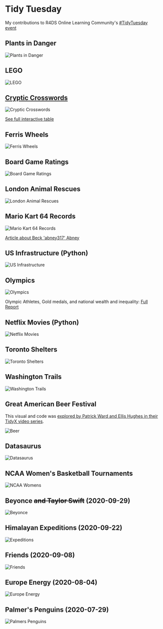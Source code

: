 # Tidy Tuesday

My contributions to R4DS Online Learning Community's [#TidyTuesday event](https://github.com/rfordatascience/tidytuesday)

## Plants in Danger

![Plants in Danger](https://github.com/bamattre/tidytuesday/blob/master/images/2020-08-18_plants_in_danger_final_rb.jpg)

## LEGO

![LEGO](https://github.com/bamattre/tidytuesday/blob/master/images/2022-09-06%20lego.png)

## [Cryptic Crosswords](https://bamattre.github.io/crossword/)

![Cryptic Crosswords](https://github.com/bamattre/tidytuesday/blob/master/images/crossword_thumb.jpg)

[See full interactive table](https://bamattre.github.io/crossword/)

## Ferris Wheels

![Ferris Wheels](https://github.com/bamattre/tidytuesday/blob/master/images/tidytuesday_2022-08-09_ferris_wheels.png)

## Board Game Ratings

![Board Game Ratings](https://github.com/bamattre/tidytuesday/blob/master/images/2022-01-25%20board%20games.png)

## London Animal Rescues

![London Animal Rescues](https://github.com/bamattre/tidytuesday/blob/master/images/2020-06-29_animal_rescue_london.png)

## Mario Kart 64 Records

![Mario Kart 64 Records](https://github.com/bamattre/tidytuesday/blob/master/images/2021-05-25%20mario%20kart%2064.png)

[Article about Beck 'abney317' Abney](https://kotaku.com/mario-kart-64-speedrunner-sets-new-world-record-by-repe-1846254228)

## US Infrastructure (Python)

![US Infrastructure](https://github.com/bamattre/tidytuesday/blob/master/images/2021-08-13_infrastructure.png)

## Olympics

![Olympics](https://github.com/bamattre/tidytuesday/blob/master/images/tidytuesday_2021-07-27_olympics_athletes_wealth.png)

Olympic Athletes, Gold medals, and national wealth and inequality: [Full Report](https://htmlpreview.github.io/?https://github.com/bamattre/tidytuesday/blob/master/images/tidytuesday_2021-07-27_olympics.html)

## Netflix Movies (Python)

![Netflix Movies](https://github.com/bamattre/tidytuesday/blob/master/images/2021-04-20%20netflix%20movies.png)

## Toronto Shelters

![Toronto Shelters](https://github.com/bamattre/tidytuesday/blob/master/images/2020-12-01%20toronto%20shelters.png)

## Washington Trails

![Washington Trails](https://github.com/bamattre/tidytuesday/blob/master/images/2020-11-24%20washington%20trails.png)

## Great American Beer Festival

This visual and code was [explored by Patrick Ward and Ellis Hughes in their TidyX video series](https://www.youtube.com/watch?v=j0gj438orbs).

![Beer](https://github.com/bamattre/tidytuesday/blob/master/images/2020-10-20%20beer.png)

## Datasaurus

![Datasaurus](https://github.com/bamattre/tidytuesday/blob/master/images/2020-10-13%20datasaurus.gif)

## NCAA Women's Basketball Tournaments

![NCAA Womens](https://github.com/bamattre/tidytuesday/blob/master/images/2020-10-06%20ncaa%20womens%20basketball.png)

## Beyonce ~~and Taylor Swift~~ (2020-09-29)

![Beyonce](https://github.com/bamattre/tidytuesday/blob/master/images/2020-09-29%20beyonce.png)

## Himalayan Expeditions (2020-09-22)

![Expeditions](https://github.com/bamattre/tidytuesday/blob/master/images/2020-09-22_himalayan_exp_v2.png)

## Friends (2020-09-08)

![Friends](https://github.com/bamattre/tidytuesday/blob/master/images/2020-09-08%20Friends.png)

## Europe Energy (2020-08-04)

![Europe Energy](https://github.com/bamattre/tidytuesday/blob/master/images/2020-08-04%20European%20Energy%20Production.gif)

## Palmer's Penguins (2020-07-29)

![Palmers Penguins](https://github.com/bamattre/tidytuesday/blob/master/images/2020-07-29_palmer_penguins.png)
